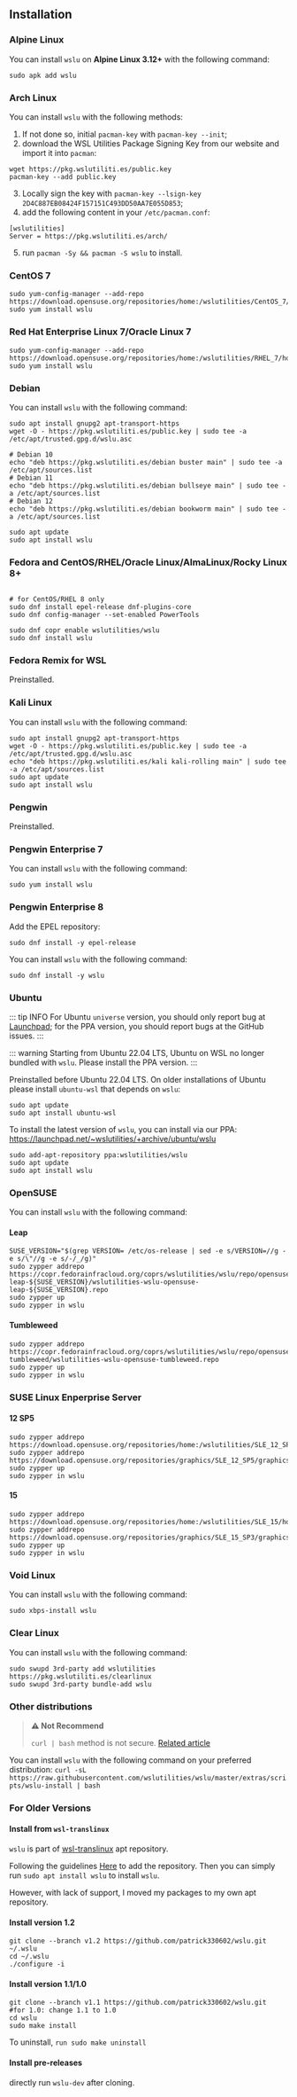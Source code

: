 ## Installation

### Alpine Linux

You can install `wslu` on **Alpine Linux 3.12+** with the following command:

```
sudo apk add wslu
```

### Arch Linux

You can install `wslu` with the following methods:
1. If not done so, initial `pacman-key` with `pacman-key --init`;
2. download the WSL Utilities Package Signing Key from our website and import it into `pacman`:
```
wget https://pkg.wslutiliti.es/public.key
pacman-key --add public.key
```
3. Locally sign the key with `pacman-key --lsign-key 2D4C887EB08424F157151C493DD50AA7E055D853`;
4. add the following content in your `/etc/pacman.conf`:
```
[wslutilities]
Server = https://pkg.wslutiliti.es/arch/
```
5. run `pacman -Sy && pacman -S wslu` to install.

### CentOS 7
```
sudo yum-config-manager --add-repo https://download.opensuse.org/repositories/home:/wslutilities/CentOS_7/home:wslutilities.repo
sudo yum install wslu
```

### Red Hat Enterprise Linux 7/Oracle Linux 7
```
sudo yum-config-manager --add-repo https://download.opensuse.org/repositories/home:/wslutilities/RHEL_7/home:wslutilities.repo
sudo yum install wslu
```


### Debian

You can install `wslu` with the following command:

```
sudo apt install gnupg2 apt-transport-https
wget -O - https://pkg.wslutiliti.es/public.key | sudo tee -a /etc/apt/trusted.gpg.d/wslu.asc

# Debian 10
echo "deb https://pkg.wslutiliti.es/debian buster main" | sudo tee -a /etc/apt/sources.list
# Debian 11
echo "deb https://pkg.wslutiliti.es/debian bullseye main" | sudo tee -a /etc/apt/sources.list
# Debian 12
echo "deb https://pkg.wslutiliti.es/debian bookworm main" | sudo tee -a /etc/apt/sources.list

sudo apt update
sudo apt install wslu
```

### Fedora and CentOS/RHEL/Oracle Linux/AlmaLinux/Rocky Linux 8+

```

# for CentOS/RHEL 8 only
sudo dnf install epel-release dnf-plugins-core
sudo dnf config-manager --set-enabled PowerTools

sudo dnf copr enable wslutilities/wslu
sudo dnf install wslu
```

### Fedora Remix for WSL

Preinstalled.

### Kali Linux

You can install `wslu` with the following command:

```
sudo apt install gnupg2 apt-transport-https
wget -O - https://pkg.wslutiliti.es/public.key | sudo tee -a /etc/apt/trusted.gpg.d/wslu.asc
echo "deb https://pkg.wslutiliti.es/kali kali-rolling main" | sudo tee -a /etc/apt/sources.list
sudo apt update
sudo apt install wslu
```

### Pengwin

Preinstalled.

### Pengwin Enterprise 7

You can install `wslu` with the following command:

```
sudo yum install wslu
```

### Pengwin Enterprise 8

Add the EPEL repository:
```
sudo dnf install -y epel-release
```
You can install `wslu` with the following command:

```
sudo dnf install -y wslu
```

### Ubuntu

::: tip INFO
For Ubuntu `universe` version, you should only report bug at [Launchpad](https://bugs.launchpad.net/ubuntu/+source/wslu); for the PPA version, you should report bugs at the GitHub issues.
:::

::: warning
Starting from Ubuntu 22.04 LTS, Ubuntu on WSL no longer bundled with `wslu`. Please install the PPA version.
:::

Preinstalled before Ubuntu 22.04 LTS. On older installations of Ubuntu please install `ubuntu-wsl` that depends on `wslu`:

```
sudo apt update
sudo apt install ubuntu-wsl
```

To install the latest version of `wslu`, you can install via our PPA: <https://launchpad.net/~wslutilities/+archive/ubuntu/wslu>

```
sudo add-apt-repository ppa:wslutilities/wslu
sudo apt update
sudo apt install wslu
```

### OpenSUSE

You can install `wslu` with the following command:

#### Leap

```
SUSE_VERSION="$(grep VERSION= /etc/os-release | sed -e s/VERSION=//g -e s/\"//g -e s/-/_/g)"
sudo zypper addrepo https://copr.fedorainfracloud.org/coprs/wslutilities/wslu/repo/opensuse-leap-${SUSE_VERSION}/wslutilities-wslu-opensuse-leap-${SUSE_VERSION}.repo
sudo zypper up
sudo zypper in wslu
```

#### Tumbleweed

```
sudo zypper addrepo https://copr.fedorainfracloud.org/coprs/wslutilities/wslu/repo/opensuse-tumbleweed/wslutilities-wslu-opensuse-tumbleweed.repo
sudo zypper up
sudo zypper in wslu
```

### SUSE Linux Enperprise Server

#### 12 SP5

```
sudo zypper addrepo https://download.opensuse.org/repositories/home:/wslutilities/SLE_12_SP5/home:wslutilities.repo
sudo zypper addrepo https://download.opensuse.org/repositories/graphics/SLE_12_SP5/graphics.repo
sudo zypper up
sudo zypper in wslu
```

#### 15

```
sudo zypper addrepo https://download.opensuse.org/repositories/home:/wslutilities/SLE_15/home:wslutilities.repo
sudo zypper addrepo https://download.opensuse.org/repositories/graphics/SLE_15_SP3/graphics.repo
sudo zypper up
sudo zypper in wslu
```

### Void Linux

You can install `wslu` with the following command:

```
sudo xbps-install wslu
```

### Clear Linux

You can install `wslu` with the following command:

```
sudo swupd 3rd-party add wslutilities https://pkg.wslutiliti.es/clearlinux
sudo swupd 3rd-party bundle-add wslu
```

### Other distributions

> **⚠ Not Recommend**
> 
> `curl | bash` method is not secure. [Related article](https://sandstorm.io/news/2015-09-24-is-curl-bash-insecure-pgp-verified-install)

You can install `wslu` with the following command on your preferred distribution: `curl -sL https://raw.githubusercontent.com/wslutilities/wslu/master/extras/scripts/wslu-install | bash`

### For Older Versions

#### Install from `wsl-translinux`

`wslu` is part of [wsl-translinux](https://github.com/cerebrate/wsl-translinux) apt repository. 

Following the guidelines [Here](https://github.com/cerebrate/wsl-translinux/blob/master/README.md) to add the repository. Then you can simply run `sudo apt install wslu` to install `wslu`.

However, with lack of support, I moved my packages to my own apt repository.

#### Install version 1.2

```
git clone --branch v1.2 https://github.com/patrick330602/wslu.git ~/.wslu
cd ~/.wslu
./configure -i
```

#### Install version 1.1/1.0
```
git clone --branch v1.1 https://github.com/patrick330602/wslu.git
#for 1.0: change 1.1 to 1.0
cd wslu
sudo make install
```

To uninstall, `run sudo make uninstall`

#### Install pre-releases

directly run `wslu-dev` after cloning.
